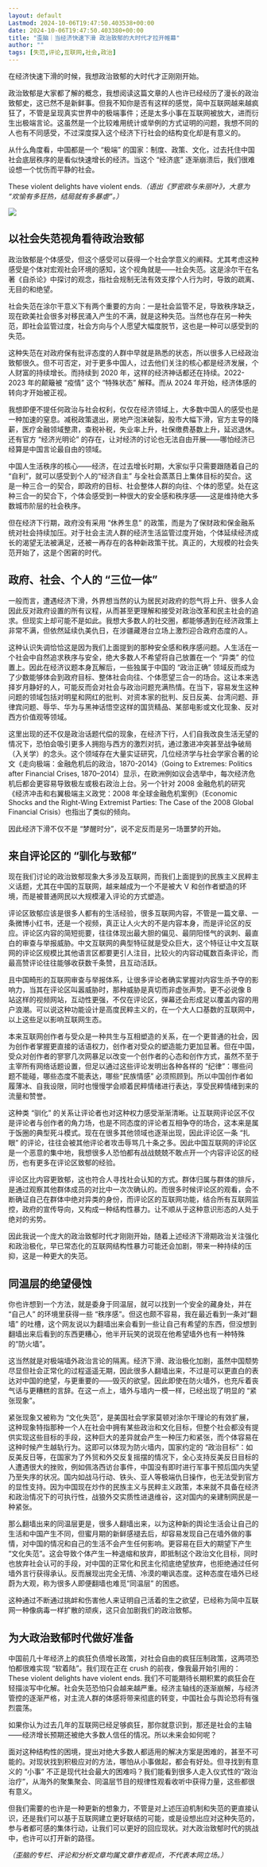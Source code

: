 ```yaml
---
layout: default
Lastmod: 2024-10-06T19:47:50.403538+00:00
date: 2024-10-06T19:47:50.403380+00:00
title: "歪脑｜当经济快速下滑 政治致郁的大时代才拉开帷幕"
author: ""
tags: [失范,评论,互联网,社会,政治]
---
```


在经济快速下滑的时候，我想政治致郁的大时代才正刚刚开始。

政治致郁是大家都了解的概念，我想阅读这篇文章的人也许已经经历了漫长的政治致郁史，这已然不是新鲜事。但我不知你是否有这样的感觉，简中互联网越来越疯狂了，不管是呈现真实世界中的极端事件；还是太多小事在互联网被放大，进而衍生出极端言论。这虽然是一个比较难用统计或举例的方式证明的问题，我想不同的人也有不同感受，不过深度探入这个经济下行社会的结构变化却是有意义的。

从什么角度看，中国都是一个 “极端” 的国家：制度、政策、文化，过去托住中国社会底层秩序的是看似快速增长的经济。当这个 “经济底” 逐渐崩溃后，我们很难设想一个忧伤而平静的社会。

These violent delights have violent ends._（语出《罗密欧与朱丽叶》，大意为 “欢愉有多狂热，结局就有多暴虐”。）_

![](https://images.weserv.nl/?url=https%3A//chinadigitaltimes.net/chinese/files/2024/10/24-164_-_shorthand_cover-2307x1298-1.jpg)

以社会失范视角看待政治致郁
-------------

政治致郁是个体感受，但这个感受可以获得一个社会学意义的阐释。尤其考虑这种感受是个体对宏观社会环境的感知，这个视角就是——社会失范。这是涂尔干在名著《自杀论》中探讨的观念，指社会规制无法有效支撑个人行为时，导致的疏离、无目的和绝望。

社会失范在涂尔干意义下有两个重要的方向：一是社会监管不足，导致秩序缺乏，现在欧美社会很多对移民涌入产生的不满，就是这种失范。当然也存在另一种失范，即社会监管过度，社会方向与个人愿望大幅度脱节，这也是一种可以感受到的失范。

这种失范在对政府保有批评态度的人群中早就是熟悉的状态，所以很多人已经政治致郁很久。但不可否定，对于更多中国人，过去他们关注的核心都是经济发展，个人财富的持续增长。而持续到 2020 年，这样的经济神话都还在持续。2022-2023 年的颠簸被 “疫情” 这个 “特殊状态” 解释。而从 2024 年开始，经济体感的转向才开始被正视。

我想即便不提任何政治与社会权利，仅仅在经济领域上，大多数中国人的感受也是一种加速的窒息。减税政策退出，房地产泡沫破裂，股市大幅下滑，官方主导的降薪，医疗金融领域整肃，查税补税，失业率上升，社保缴费基数上升，延迟退休。还有官方 “经济光明论” 的存在，让对经济的讨论也无法自由开展——哪怕经济已经算是中国言论最自由的领域。

中国人生活秩序的核心——经济，在过去增长时期，大家似乎只需要跟随着自己的 “自利”，就可以感受到个人的“经济自主” 与全社会蒸蒸日上集体目标的契合。这是一种三合一的契合，即政府的目标、社会整体人群的向往、个体的愿望。处在这种三合一的契合下，个体会感受到一种很大的安全感和秩序感——这是维持绝大多数城市阶层的社会秩序。

但在经济下行期，政府没有采用 “休养生息” 的政策，而是为了保财政和保金融系统对社会持续加压。对于社会主流人群的经济生活监管过度开始，个体延续经济成长的渴望无法被满足，还被一再存在的各种新政策干扰。真正的，大规模的社会失范开始了，这是个困窘的时代。

政府、社会、个人的 “三位一体”
----------------

一般而言，遭遇经济下滑，外界想当然的认为居民对政府的怨气将上升、很多人会因此反对政府设置的所有议程，从而甚至更理解和接受对政治改革和民主社会的追求。但现实上却可能不是如此。我想大多数人的社交圈，都能够遇到在经济政策上非常不满，但依然延续仇美仇日，在涉疆藏港台立场上激烈迎合政府态度的人。

这种认识失调恰恰这是因为我们上面提到的那种安全感和秩序感问题。人生活在一个社会中自然追求秩序与安全，绝大多数人不希望将自己放置在一个 “异类” 的位置上。因此在经济议题本身瓦解后，一些独属于中国的 “政治正确” 领域反而成为了少数能够体会到政府目标、整体社会向往、个体愿望三合一的场合。这让本来选择岁月静好的人，可能反而会对社会与政治问题充满热情。在当下，容易发生这种问题的领域包括对明星和网红的批判、对资本家的批判、反日反美、台湾问题、菲律宾问题、辱华、华为与黑神话悟空这样的国货精品、某部电影或文化现象、反对西方价值观等领域。

这里出现的还不仅是政治话题代偿的现象，在经济下行，人们自我改良生活无望的情况下，恐怕会吸引更多人拥抱与西方的激烈对抗，通过激进冲突甚至战争破局（入关学）的念头。这个领域存在大量实证研究，几位经济学与社会学家合著的论文《走向极端：金融危机后的政治，1870-2014》（Going to Extremes: Politics after Financial Crises, 1870–2014）显示，在欧洲例如议会选举中，每次经济危机后都会更容易导致极左或极右政治上台。另一个针对 2008 金融危机的研究《经济冲击和右翼极端主义政党：2008 年全球金融危机案例》（Economic Shocks and the Right-Wing Extremist Parties: The Case of the 2008 Global Financial Crisis）也指出了类似的倾向。

因此经济下滑不仅不是 “梦醒时分”，说不定反而是另一场噩梦的开始。

来自评论区的 “驯化与致郁”
--------------

现在我们讨论的政治致郁现象大多涉及互联网，而我们上面提到的民族主义民粹主义话题，尤其在中国的互联网，越来越成为一个不是被大 V 和创作者塑造的环境，而是被普通网民以大规模灌入评论的方式塑造。

评论区致郁应该是很多人都有的生活经验，很多互联网内容，不管是一篇文章、一条微博小红书，还是一个视频，真正让人火大的不是内容本身，而是评论区的反应。评论区内容的简短扼要，往往体现出最大胆的偏见、最阴阳怪气的讽刺、最直白的审查与举报威胁。中文互联网的典型特征就是受众巨大，这个特征让中文互联网的评论区规模比其他语言区都要更引人注目，比较火的内容动辄数百条评论，而最高赞评论往往能够收获数千条赞，且互动活跃。

且中国畸形的互联网审查与举报体系，让很多评论者确实掌握对内容生杀予夺的影响力，当其在评论区叫嚣威胁时，那种威胁是真切而非虚张声势。更不必说像 B 站这样的视频网站，互动性更强，不仅在评论区，弹幕还会形成足以覆盖内容的用户浪潮。可以说这种功能设计是高度民粹主义的，在一个大人口基数的互联网中，以上这些足以影响互联网生态。

本来互联网创作者与受众是一种共生与互相塑造的关系，在一个更普通的社会，因为创作者掌握更直接的话语权力，创作者对受众的塑造能力更加显著。但在中国，受众对创作者的寥寥几次网暴足以改变一个创作者的心态和创作方式，虽然不至于主宰所有网络话题设置，但足以通过这些评论发明出各种各样的 “纪律”：哪些问题不能碰，哪些态度不能表达，哪些“民族情感” 必须照顾到。所以中国创作者如履薄冰、自我设限，同时也慢慢学会顺着民粹情绪进行表达，享受民粹情绪到来的流量和赞誉。

这种类 “驯化” 的关系让评论者也对这种权力感受渐渐清晰。让互联网评论区不仅是评论者与创作者的角力场，也是不同态度的评论者互相争夺的场合，这本来是属于饭圈的典型死斗模式。现在在很多其他领域也逐渐出现，因此评论区一条 “扎眼” 的评论，往往会被其他评论者攻击辱骂几十条之多。因此中国互联网的评论区是一个恶意的集中地，我想很多人恐怕都有战战兢兢不敢点开一个内容评论区的经历，也有更多在评论区致郁的经验。

评论区比内容更致郁，这也符合人寻找社会认知的方式。群体归属与群体的排斥，是通过观察其他群体成员的对比中一次次确认的。而很多时候评论区的观看，会不断确证自己在群体中绝对异类的身份，而评论区的互联网功能，结合所有互联网监控，政府的宣传导向，又构成一种结构性暴力。让不顺从于这种意识形态的人处于绝对的劣势。

因此我说一个庞大的政治致郁时代才刚刚开始，随着上述经济下滑期政治关注强化和政治极化，早已常态化的互联网结构性暴力可能还会加剧，带来一种持续的压抑，这是一种更大的失范。

同温层的绝望侵蚀
--------

你也许想到一个方法，就是委身于同温层，就可以找到一个安全的藏身处，并在 “自己人” 的环境里获得一些 “秩序感”。但这也颇不容易，我在最近看到一条对“翻墙” 的吐槽，这个网友说以为翻墙出来会看到一些让自己有希望的东西，但没想到翻墙出来后看到的东西更糟心，他半开玩笑的说现在他希望墙外也有一种特殊的“防火墙”。

这当然就是对极端墙外政治言论的隔离。经济下滑、政治极化加剧，虽然中国颓势尽显但社会正常化的过程遥遥无期，因此很多人翻墙出来，不过是可以更直白的表达对中国的绝望，与更重要的——毁灭的欲望。因此即使在防火墙外，也充斥着丧气话与更糟糕的言辞。在这一点上，墙外与墙内一模一样，已经出现了明显的 “紧张现象”。

紧张现象又被称为 “文化失范”，是美国社会学家莫顿对涂尔干理论的有效扩展，这种现象特指那种一个人在社会中拥有某些政治和文化目标，但整个社会都没有提供实现这些目标的手段，这种巨大的差异就会产生一种压力和紧张，而个体容易在这种时候产生越轨行为。这即可以体现为防火墙内，国家约定的 “政治目标”：如反美反日等，在国家为了外贸和外交反复摇摆的情况下，全心支持反美反日目标的人遭遇很大的挫败，例如佩洛西访台事件，中国没有即时进行军事干预后国内失望乃至失序的状况。国内如战马行动、铁头、亚人等极端仇日操作，也无法受到官方的显性支持。因为中国现在炒作的民族主义与民粹主义政策，本来就不具备在经济和政治情况下的可执行性，战狼外交实质性进退维谷，这对国内的亲建制网民是一种紧张。

那么翻墙出来的同温层更是，很多人翻墙出来，以为这种新的舆论生活会让自己的生活和中国产生不同，但蜜月期的新鲜感褪去后，却容易发现自己在墙外做的事情，对中国的情况和自己的生活不会产生任何影响。更容易在巨大的期望下产生 “文化失范”。这会导致个体产生一种退缩和放弃，即抵制这个政治文化目标，同时也放弃社会认可的手段，对中国的正常化和民主化彻底绝望放弃，也拒绝通过任何墙外言行获得承认。反而展现出完全无情、冷漠的嘲讽态度。这种态度在墙外已经蔚为大观，称为很多人即便翻墙也难觅“同温层” 的困惑。

这种通过不断通过挑衅和伤害他人来证明自己活着的生之欲望，已经称为简中互联网一种像病毒一样扩散的顽疾，这只会加剧我们的政治致郁。

为大政治致郁时代做好准备
------------

中国前几十年经济上的疯狂负债增长政策，对社会自由的疯狂压制政策，这两项恐怕都很难实现 “软着陆”。我们现在正在 crush 的前夜，像我最开始引用的：These violent delights have violent ends. 我们不可能期待长期积累的疯狂会在轻描淡写中化解。社会失范恐怕只会越来越严重。经济主轴线的逐渐崩解，与经济管控的逐渐严格，对主流人群的体感将带来彻底的转变，中国社会与舆论恐将有强烈震荡。

如果你认为过去几年的互联网已经足够疯狂，那你就意识到，那还是社会的主轴——经济增长预期还被绝大多数人信任的情况。所以未来会如何呢？

面对这种结构性的困境，提出对绝大多数人都适用的解决方案是困难的，甚至不可能的。对现状找到积极应对的方法，哪怕从小事做起，都会有好处。但寻找到有意义的 “小事” 不正是现代社会最大的困难吗？我们能看到很多人走入仪式性的“政治治疗”，从海外的聚集聚会、同温层节目的规律性观看收听中获得力量，这些都很有意义。

但我们需要的也许是一种更新的想象力，不管是对上述压迫机制和失范的更直接认识，还是我们可以基于互联网建立更好联结的可能，或是设想出应对这种失范的，参与者都可感的集体行动，让我们可以更好的回应现状。对大政治致郁时代的挑战中，也许可以打开新的路径。

_（歪脑的专栏、评论和分析文章均属文章作者观点，不代表本网立场。）_

